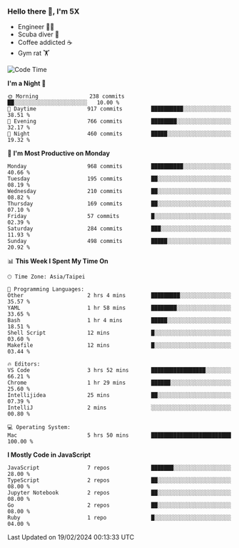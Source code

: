 ### Hello there 👋, I'm 5X

* Engineer 👨‍💻
* Scuba diver 🤿
* Coffee addicted ☕️
* Gym rat 🏋️

<!--START_SECTION:waka-->
![Code Time](http://img.shields.io/badge/Code%20Time-800%20hrs%2050%20mins-blue)

**I'm a Night 🦉** 

```text
🌞 Morning                238 commits         ██░░░░░░░░░░░░░░░░░░░░░░░   10.00 % 
🌆 Daytime                917 commits         ██████████░░░░░░░░░░░░░░░   38.51 % 
🌃 Evening                766 commits         ████████░░░░░░░░░░░░░░░░░   32.17 % 
🌙 Night                  460 commits         █████░░░░░░░░░░░░░░░░░░░░   19.32 % 
```
📅 **I'm Most Productive on Monday** 

```text
Monday                   968 commits         ██████████░░░░░░░░░░░░░░░   40.66 % 
Tuesday                  195 commits         ██░░░░░░░░░░░░░░░░░░░░░░░   08.19 % 
Wednesday                210 commits         ██░░░░░░░░░░░░░░░░░░░░░░░   08.82 % 
Thursday                 169 commits         ██░░░░░░░░░░░░░░░░░░░░░░░   07.10 % 
Friday                   57 commits          █░░░░░░░░░░░░░░░░░░░░░░░░   02.39 % 
Saturday                 284 commits         ███░░░░░░░░░░░░░░░░░░░░░░   11.93 % 
Sunday                   498 commits         █████░░░░░░░░░░░░░░░░░░░░   20.92 % 
```


📊 **This Week I Spent My Time On** 

```text
🕑︎ Time Zone: Asia/Taipei

💬 Programming Languages: 
Other                    2 hrs 4 mins        █████████░░░░░░░░░░░░░░░░   35.57 % 
YAML                     1 hr 58 mins        ████████░░░░░░░░░░░░░░░░░   33.65 % 
Bash                     1 hr 4 mins         █████░░░░░░░░░░░░░░░░░░░░   18.51 % 
Shell Script             12 mins             █░░░░░░░░░░░░░░░░░░░░░░░░   03.60 % 
Makefile                 12 mins             █░░░░░░░░░░░░░░░░░░░░░░░░   03.44 % 

🔥 Editors: 
VS Code                  3 hrs 52 mins       █████████████████░░░░░░░░   66.21 % 
Chrome                   1 hr 29 mins        ██████░░░░░░░░░░░░░░░░░░░   25.60 % 
Intellijidea             25 mins             ██░░░░░░░░░░░░░░░░░░░░░░░   07.39 % 
IntelliJ                 2 mins              ░░░░░░░░░░░░░░░░░░░░░░░░░   00.80 % 

💻 Operating System: 
Mac                      5 hrs 50 mins       █████████████████████████   100.00 % 
```

**I Mostly Code in JavaScript** 

```text
JavaScript               7 repos             ███████░░░░░░░░░░░░░░░░░░   28.00 % 
TypeScript               2 repos             ██░░░░░░░░░░░░░░░░░░░░░░░   08.00 % 
Jupyter Notebook         2 repos             ██░░░░░░░░░░░░░░░░░░░░░░░   08.00 % 
Go                       2 repos             ██░░░░░░░░░░░░░░░░░░░░░░░   08.00 % 
Ruby                     1 repo              █░░░░░░░░░░░░░░░░░░░░░░░░   04.00 % 
```




 Last Updated on 19/02/2024 00:13:33 UTC
<!--END_SECTION:waka-->

